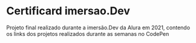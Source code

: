 # Certificard imersao.Dev
Projeto final realizado durante a imersão.Dev da Alura em 2021, contendo os links dos projetos realizados durante as semanas no CodePen

